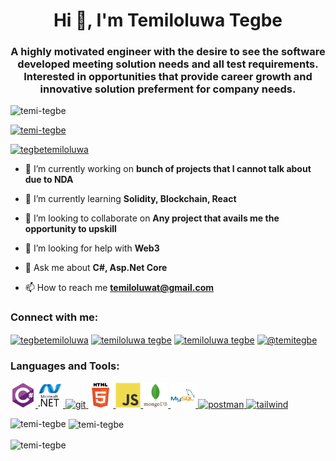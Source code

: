 <h1 align="center">Hi 👋, I'm Temiloluwa Tegbe</h1>
<h3 align="center">A highly motivated engineer with the desire to see the software developed meeting solution needs and all test requirements. Interested in opportunities that provide career growth and innovative solution preferment for company needs.</h3>

<p align="left"> <img src="https://komarev.com/ghpvc/?username=temi-tegbe&label=Profile%20views&color=0e75b6&style=flat" alt="temi-tegbe" /> </p>

<p align="left"> <a href="https://github.com/ryo-ma/github-profile-trophy"><img src="https://github-profile-trophy.vercel.app/?username=temi-tegbe" alt="temi-tegbe" /></a> </p>

<p align="left"> <a href="https://twitter.com/temitegbe" target="blank"><img src="https://img.shields.io/twitter/follow/tegbetemiloluwa?logo=twitter&style=for-the-badge" alt="tegbetemiloluwa" /></a> </p>

- 🔭 I’m currently working on **bunch of projects that I cannot talk about due to NDA**

- 🌱 I’m currently learning **Solidity, Blockchain, React**

- 👯 I’m looking to collaborate on **Any project that avails me the opportunity to upskill**

- 🤝 I’m looking for help with **Web3**

- 💬 Ask me about **C#, Asp.Net Core**

- 📫 How to reach me **temiloluwat@gmail.com**

<h3 align="left">Connect with me:</h3>
<p align="left">
<a href="https://twitter.com/tegbetemiloluwa" target="blank"><img align="center" src="https://raw.githubusercontent.com/rahuldkjain/github-profile-readme-generator/master/src/images/icons/Social/twitter.svg" alt="tegbetemiloluwa" height="30" width="40" /></a>
<a href="https://linkedin.com/in/temiloluwa-tegbe" target="blank"><img align="center" src="https://raw.githubusercontent.com/rahuldkjain/github-profile-readme-generator/master/src/images/icons/Social/linked-in-alt.svg" alt="temiloluwa tegbe" height="30" width="40" /></a>
<a href="https://fb.com/temiloluwa.tegbe" target="blank"><img align="center" src="https://raw.githubusercontent.com/rahuldkjain/github-profile-readme-generator/master/src/images/icons/Social/facebook.svg" alt="temiloluwa tegbe" height="30" width="40" /></a>
<a href="https://instagram.com/temitegbe" target="blank"><img align="center" src="https://raw.githubusercontent.com/rahuldkjain/github-profile-readme-generator/master/src/images/icons/Social/instagram.svg" alt="@temitegbe" height="30" width="40" /></a>
</p>

<h3 align="left">Languages and Tools:</h3>
<p align="left"> <a href="https://www.w3schools.com/cs/" target="_blank" rel="noreferrer"> <img src="https://raw.githubusercontent.com/devicons/devicon/master/icons/csharp/csharp-original.svg" alt="csharp" width="40" height="40"/> </a> <a href="https://dotnet.microsoft.com/" target="_blank" rel="noreferrer"> <img src="https://raw.githubusercontent.com/devicons/devicon/master/icons/dot-net/dot-net-original-wordmark.svg" alt="dotnet" width="40" height="40"/> </a> <a href="https://git-scm.com/" target="_blank" rel="noreferrer"> <img src="https://www.vectorlogo.zone/logos/git-scm/git-scm-icon.svg" alt="git" width="40" height="40"/> </a> <a href="https://www.w3.org/html/" target="_blank" rel="noreferrer"> <img src="https://raw.githubusercontent.com/devicons/devicon/master/icons/html5/html5-original-wordmark.svg" alt="html5" width="40" height="40"/> </a> <a href="https://developer.mozilla.org/en-US/docs/Web/JavaScript" target="_blank" rel="noreferrer"> <img src="https://raw.githubusercontent.com/devicons/devicon/master/icons/javascript/javascript-original.svg" alt="javascript" width="40" height="40"/> </a> <a href="https://www.mongodb.com/" target="_blank" rel="noreferrer"> <img src="https://raw.githubusercontent.com/devicons/devicon/master/icons/mongodb/mongodb-original-wordmark.svg" alt="mongodb" width="40" height="40"/> </a> <a href="https://www.mysql.com/" target="_blank" rel="noreferrer"> <img src="https://raw.githubusercontent.com/devicons/devicon/master/icons/mysql/mysql-original-wordmark.svg" alt="mysql" width="40" height="40"/> </a> <a href="https://postman.com" target="_blank" rel="noreferrer"> <img src="https://www.vectorlogo.zone/logos/getpostman/getpostman-icon.svg" alt="postman" width="40" height="40"/> </a> <a href="https://tailwindcss.com/" target="_blank" rel="noreferrer"> <img src="https://www.vectorlogo.zone/logos/tailwindcss/tailwindcss-icon.svg" alt="tailwind" width="40" height="40"/> </a> </p>

<p><img align="left" src="https://github-readme-stats.vercel.app/api/top-langs?username=temi-tegbe&show_icons=true&locale=en&layout=compact" alt="temi-tegbe" /></p>

<p>&nbsp;<img align="center" src="https://github-readme-stats.vercel.app/api?username=temi-tegbe&show_icons=true&locale=en" alt="temi-tegbe" /></p>

<p><img align="center" src="https://github-readme-streak-stats.herokuapp.com/?user=temi-tegbe&" alt="temi-tegbe" /></p>

<!---
Temi-Tegbe/Temi-Tegbe is a ✨ special ✨ repository because its `README.md` (this file) appears on your GitHub profile.
You can click the Preview link to take a look at your changes.
--->
